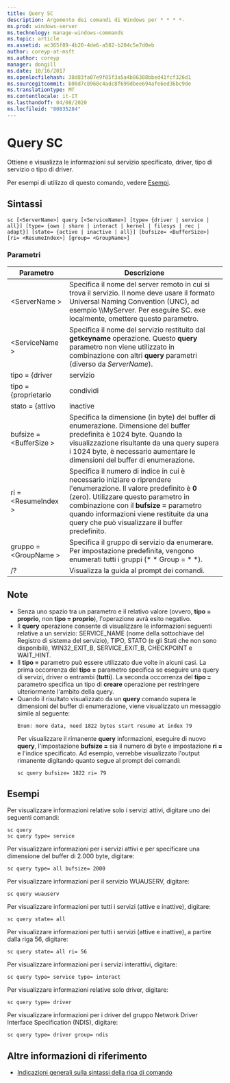 ```yaml
---
title: Query SC
description: Argomento dei comandi di Windows per * * * *-
ms.prod: windows-server
ms.technology: manage-windows-commands
ms.topic: article
ms.assetid: ac365f89-4b20-4de6-a582-b204c5e7d0eb
author: coreyp-at-msft
ms.author: coreyp
manager: dongill
ms.date: 10/16/2017
ms.openlocfilehash: 38d83fa07e9f85f3a5a4b86388bbed41fcf326d1
ms.sourcegitcommit: b00d7c8968c4adc8f699dbee694afe6ed36bc9de
ms.translationtype: MT
ms.contentlocale: it-IT
ms.lasthandoff: 04/08/2020
ms.locfileid: "80835284"
---
```

# <a name="sc-query"></a>Query SC



Ottiene e visualizza le informazioni sul servizio specificato, driver, tipo di servizio o tipo di driver.

Per esempi di utilizzo di questo comando, vedere [Esempi](#BKMK_examples).

## <a name="syntax"></a>Sintassi

```
sc [<ServerName>] query [<ServiceName>] [type= {driver | service | all}] [type= {own | share | interact | kernel | filesys | rec | adapt}] [state= {active | inactive | all}] [bufsize= <BufferSize>] [ri= <ResumeIndex>] [group= <GroupName>]
```

### <a name="parameters"></a>Parametri

|       Parametro        |                                                                                                                          Descrizione                                                                                                                          |
|------------------------|---------------------------------------------------------------------------------------------------------------------------------------------------------------------------------------------------------------------------------------------------------------|
|     \<ServerName >      |                       Specifica il nome del server remoto in cui si trova il servizio. Il nome deve usare il formato Universal Naming Convention (UNC), ad esempio \\\\MyServer. Per eseguire SC. exe localmente, omettere questo parametro.                        |
|     \<ServiceName >     |                                      Specifica il nome del servizio restituito dal **getkeyname** operazione. Questo **query** parametro non viene utilizzato in combinazione con altri **query** parametri (diverso da *ServerName*).                                      |
|     tipo = {driver      |                                                                                                                            servizio                                                                                                                            |
|       tipo = {proprietario       |                                                                                                                             condividi                                                                                                                             |
|     stato = {attivo     |                                                                                                                           inactive                                                                                                                            |
| bufsize = \<BufferSize > |                     Specifica la dimensione (in byte) del buffer di enumerazione. Dimensione del buffer predefinita è 1024 byte. Quando la visualizzazione risultante da una query supera i 1024 byte, è necessario aumentare le dimensioni del buffer di enumerazione.                      |
|   ri = \<ResumeIndex >   | Specifica il numero di indice in cui è necessario iniziare o riprendere l'enumerazione. Il valore predefinito è **0** (zero). Utilizzare questo parametro in combinazione con il **bufsize =** parametro quando informazioni viene restituite da una query che può visualizzare il buffer predefinito. |
|  gruppo = \<GroupName >   |                                                                             Specifica il gruppo di servizio da enumerare. Per impostazione predefinita, vengono enumerati tutti i gruppi (* * Group = * *).                                                                              |
|           /?           |                                                                                                             Visualizza la guida al prompt dei comandi.                                                                                                              |

## <a name="remarks"></a>Note

- Senza uno spazio tra un parametro e il relativo valore (ovvero, **tipo = proprio**, non **tipo = proprio**), l'operazione avrà esito negativo.
- Il **query** operazione consente di visualizzare le informazioni seguenti relative a un servizio: SERVICE_NAME (nome della sottochiave del Registro di sistema del servizio), TIPO, STATO (e gli Stati che non sono disponibili), WIN32_EXIT_B, SERVICE_EXIT_B, CHECKPOINT e WAIT_HINT.
- Il **tipo =** parametro può essere utilizzato due volte in alcuni casi. La prima occorrenza del **tipo =** parametro specifica se eseguire una query di servizi, driver o entrambi (**tutti**). La seconda occorrenza del **tipo =** parametro specifica un tipo di **creare** operazione per restringere ulteriormente l'ambito della query.
- Quando il risultato visualizzato da un **query** comando supera le dimensioni del buffer di enumerazione, viene visualizzato un messaggio simile al seguente:  
  ```
  Enum: more data, need 1822 bytes start resume at index 79
  ```  
  Per visualizzare il rimanente **query** informazioni, eseguire di nuovo **query**, l'impostazione **bufsize =** sia il numero di byte e impostazione **ri =** e l'indice specificato. Ad esempio, verrebbe visualizzato l'output rimanente digitando quanto segue al prompt dei comandi:  
  ```
  sc query bufsize= 1822 ri= 79
  ```

## <a name="examples"></a><a name=BKMK_examples></a>Esempi

Per visualizzare informazioni relative solo i servizi attivi, digitare uno dei seguenti comandi:
```
sc query
sc query type= service
```
Per visualizzare informazioni per i servizi attivi e per specificare una dimensione del buffer di 2.000 byte, digitare:
```
sc query type= all bufsize= 2000
```
Per visualizzare informazioni per il servizio WUAUSERV, digitare:
```
sc query wuauserv
```
Per visualizzare informazioni per tutti i servizi (attive e inattive), digitare:
```
sc query state= all
```
Per visualizzare informazioni per tutti i servizi (attive e inattive), a partire dalla riga 56, digitare:
```
sc query state= all ri= 56
```
Per visualizzare informazioni per i servizi interattivi, digitare:
```
sc query type= service type= interact
```
Per visualizzare informazioni relative solo driver, digitare:
```
sc query type= driver
```
Per visualizzare informazioni per i driver del gruppo Network Driver Interface Specification (NDIS), digitare:
```
sc query type= driver group= ndis
```

## <a name="additional-references"></a>Altre informazioni di riferimento

- [Indicazioni generali sulla sintassi della riga di comando](command-line-syntax-key.md)